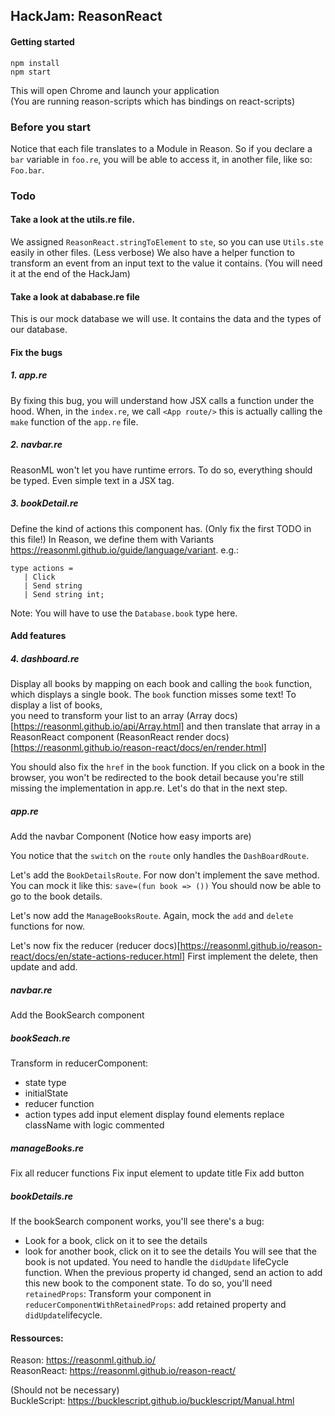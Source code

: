 ## HackJam: ReasonReact

#### Getting started 

```
npm install
npm start
```
This will open Chrome and launch your application   
(You are running reason-scripts which has bindings on react-scripts)

### Before you start
Notice that each file translates to a Module in Reason. 
So if you declare a `bar` variable in `foo.re`, you will be able to access it, in another file, like so: `Foo.bar`.

### Todo

#### Take a look at the utils.re file. 
We assigned `ReasonReact.stringToElement` to `ste`, so you can use `Utils.ste` easily in other files. (Less verbose)
We also have a helper function to transform an event from an input text to the value it contains. (You will need it at the end of the HackJam)

#### Take a look at dababase.re file
This is our mock database we will use. It contains the data and the types of our database.

#### Fix the bugs
##### 1. app.re
By fixing this bug, you will understand how JSX calls a function under the hood.
When, in the `index.re`, we call `<App route/>` this is actually calling the `make` function of the `app.re` file.

##### 2. navbar.re
ReasonML won't let you have runtime errors. To do so, everything should be typed. 
Even simple text in a JSX tag.

##### 3. bookDetail.re
Define the kind of actions this component has. (Only fix the first TODO in this file!)
In Reason, we define them with Variants https://reasonml.github.io/guide/language/variant. 
e.g.:   
```
type actions = 
   | Click
   | Send string
   | Send string int;
```
Note: You will have to use the `Database.book` type here.

#### Add features

##### 4. dashboard.re
Display all books by mapping on each book and calling the `book` function, which displays a single book.
The `book` function misses some text!
To display a list of books,   
you need to transform your list to an array (Array docs)[https://reasonml.github.io/api/Array.html] 
and then translate that array in a ReasonReact component (ReasonReact render docs)[https://reasonml.github.io/reason-react/docs/en/render.html]

You should also fix the `href` in the `book` function.
If you click on a book in the browser, you won't be redirected to the book detail because you're still missing the implementation in app.re. Let's do that in the next step.

##### app.re

Add the navbar Component (Notice how easy imports are)

You notice that the `switch` on the `route` only handles the `DashBoardRoute`.

Let's add the `BookDetailsRoute`. For now don't implement the save method. You can mock it like this: `save=(fun book => ())`
You should now be able to go to the book details.

Let's now add the `ManageBooksRoute`. Again, mock the `add` and `delete` functions for now.

Let's now fix the reducer (reducer docs)[https://reasonml.github.io/reason-react/docs/en/state-actions-reducer.html]
First implement the delete, then update and add.

##### navbar.re

Add the BookSearch component

##### bookSeach.re
Transform in reducerComponent: 
  - state type
  - initialState
  - reducer function
  - action types
add input element
display found elements
replace className with logic commented

##### manageBooks.re
Fix all reducer functions
Fix input element to update title
Fix add button

##### bookDetails.re
If the bookSearch component works, you'll see there's a bug:
- Look for a book, click on it to see the details
- look for another book, click on it to see the details
You will see that the book is not updated. 
You need to handle the `didUpdate` lifeCycle function. When the previous property id changed, send an action to add this new book to the component state.
 To do so, you'll need `retainedProps`:
Transform your component in `reducerComponentWithRetainedProps`: add retained property and `didUpdate`lifecycle.


#### Ressources:

Reason: https://reasonml.github.io/   
ReasonReact: https://reasonml.github.io/reason-react/  

(Should not be necessary)   
BuckleScript: https://bucklescript.github.io/bucklescript/Manual.html

